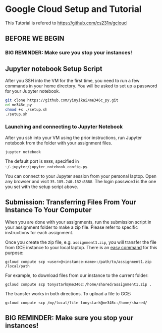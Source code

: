 # Google Cloud Setup and Tutorial

This Tutorial is refered to https://github.com/cs231n/gcloud

## BEFORE WE BEGIN ##
### BIG REMINDER: Make sure you stop your instances! ###

## Jupyter notebook Setup Script

After you SSH into the VM for the first time, you need to run a few commands in your home directory. You will be asked to set up a password for your Jupyter notebook.

```bash
git clone https://github.com/yinyikai/me346c_py.git
cd me346c_py
chmod +x ./setup.sh
./setup.sh
```

### Launching and connecting to Jupyter Notebook ###

After you ssh into your VM using the prior instructions, run Jupyter notebook from the folder with your assignment files.

```
jupyter notebook
```

The default port is `8888`, specified in `~/.jupyter/jupyter_notebook_config.py`.

You can connect to your Jupyter session from your personal laptop. Open any browser and visit `35.185.240.182:8888`. The login password is the one you set with the setup script above.


## Submission: Transferring Files From Your Instance To Your Computer ##

When you are done with your assignments, run the submission script in your assignment folder to make a zip file. Please refer to specific instructions for each assignment.

Once you create the zip file, e.g. `assignment1.zip`, you will transfer the file from GCE instance to your local laptop. There is an [easy command](https://cloud.google.com/sdk/gcloud/reference/compute/scp) for this purpose:

```
gcloud compute scp <user>@<instance-name>:/path/to/assignment1.zip /local/path
```

For example, to download files from our instance to the current folder:

```
gcloud compute scp tonystark@me346c:/home/shared/assignment1.zip .
```

The transfer works in both directions. To upload a file to GCE:

```
gcloud compute scp /my/local/file tonystark@me346c:/home/shared/
```

## BIG REMINDER: Make sure you stop your instances! ##
